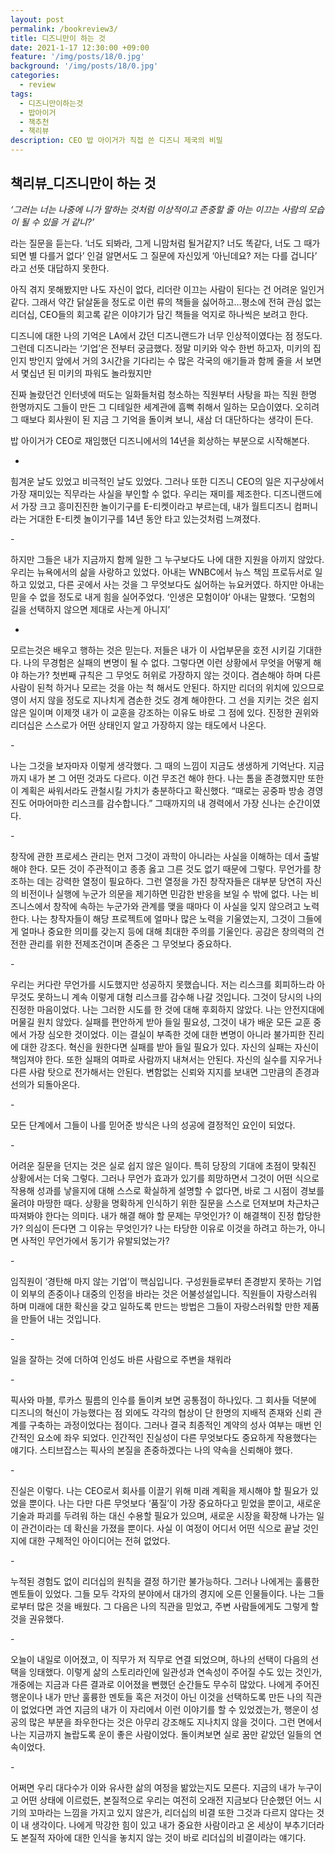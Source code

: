 ```yaml
---
layout: post
permalink: /bookreview3/
title: 디즈니만이 하는 것
date: 2021-1-17 12:30:00 +09:00
feature: '/img/posts/18/0.jpg'
background: '/img/posts/18/0.jpg'
categories:
  - review
tags:
  - 디즈니만이하는것
  - 밥아이거
  - 책추천
  - 책리뷰
description: CEO 밥 아이거가 직접 쓴 디즈니 제국의 비밀 
---
```


## 책리뷰_디즈니만이 하는 것



*‘그러는 너는 나중에 니가 말하는 것처럼 이상적이고 존중할 줄 아는 이끄는 사람의 모습이 될 수 있을 거 같니?’* 

라는 질문을 듣는다. ‘너도 되봐라, 그게 니맘처럼 될거같지? 너도 똑같다, 너도 그 때가 되면 별 다를거 없다’ 인걸 알면서도 그 질문에 자신있게 ‘아닌데요? 저는 다를 겁니다’ 라고 선뜻 대답하지 못한다. 

아직 겪지 못해봤지만 나도 자신이 없다, 리더란 이끄는 사람이 된다는 건 어려운 일인거 같다. 그래서 약간 닭살돋을 정도로 이런 류의 책들을 싫어하고…평소에 전혀 관심 없는 리더십, CEO들의 회고록 같은 이야기가 담긴 책들을 억지로 하나씩은 보려고 한다. 

디즈니에 대한 나의 기억은 LA에서 갔던 디즈니랜드가 너무 인상적이였다는 점 정도다. 그런데 디즈니라는 ‘기업’은 전부터 궁금했다. 정말 미키와 악수 한번 하고자, 미키의 집인지 방인지 앞에서 거의 3시간을 기다리는 수 많은 각국의 애기들과 함께 줄을 서 보면서 몇십년 된 미키의 파워도 놀라웠지만 

진짜 놀랐던건 인터넷에 떠도는 일화들처럼 청소하는 직원부터 사탕을 파는 직원 한명 한명까지도 그들이 만든 그 디테일한 세계관에 흠뻑 취해서 일하는 모습이였다. 오히려 그 때보다 회사원이 된 지금 그 기억을 돌이켜 보니, 새삼 더 대단하다는 생각이 든다. 



밥 아이거가 CEO로 재임했던 디즈니에서의 14년을 회상하는 부분으로 시작해본다. 

-

힘겨운 날도 있었고 비극적인 날도 있었다. 그러나 또한 디즈니 CEO의 일은 지구상에서 가장 재미있는 직무라는 사실을 부인할 수 없다. 우리는 재미를 제조한다. 디즈니랜드에서 가장 크고 흥미진진한 놀이기구를 E-티켓이라고 부르는데, 내가 월트디즈니 컴퍼니라는 거대한 E-티켓 놀이기구를 14년 동안 타고 있는것처럼 느껴졌다. 



\-

하지만 그들은 내가 지금까지 함께 일한 그 누구보다도 나에 대한 지원을 아끼지 않았다. 우리는 뉴욕에서의 삶을 사랑하고 있었다. 아내는 WNBC에서 뉴스 책임 프로듀서로 일하고 있었고, 다른 곳에서 사는 것을 그 무엇보다도 싫어하는 뉴요커였다. 하지만 아내는 믿을 수 없을 정도로 내게 힘을 실어주었다. ‘인생은 모험이야’ 아내는 말했다. ‘모험의 길을 선택하지 않으면 제대로 사는게 아니지’



-

모르는것은 배우고 행하는 것은 믿는다. 저들은 내가 이 사업부문을 호전 시키길 기대한다. 나의 무경험은 실패의 변명이 될 수 없다. 그렇다면 이런 상황에서 무엇을 어떻게 해야 하는가? 첫번째 규칙은 그 무엇도 허위로 가장하지 않는 것이다. 겸손해야 하며 다른 사람이 된척 하거나 모르는 것을 아는 척 해서도 안된다. 하지만 리더의 위치에 있으므로 영이 서지 않을 정도로 지나치게 겸손한 것도 경계 해야한다. 그 선을 지키는 것은 쉽지 않은 일이며 이제껏 내가 이 교훈을 강조하는 이유도 바로 그 점에 있다. 진정한 권위와 리더십은 스스로가 어떤 상태인지 알고 가장하지 않는 태도에서 나온다. 

\-



나는 그것을 보자마자 이렇게 생각했다. 그 때의 느낌이 지금도 생생하게 기억난다. 지금까지 내가 본 그 어떤 것과도 다르다. 이건 무조건 해야 한다. 나는 톰을 존경했지만 또한 이 계획은 싸워서라도 관철시킬 가치가 충분하다고 확신했다. “때로는 공중파 방송 경영진도 어마어마한 리스크를 감수합니다.” 그때까지의 내 경력에서 가장 신나는 순간이였다. 

\-



창작에 관한 프로세스 관리는 먼저 그것이 과학이 아니라는 사실을 이해하는 데서 출발해야 한다. 모든 것이 주관적이고 종종 옳고 그른 것도 없기 때문에 그렇다. 무언가를 창조하는 데는 강력한 열정이 필요하다. 그런 열정을 가진 창작자들은 대부분 당연히 자신의 비전이나 실행에 누군가 의문을 제기하면 민감한 반응을 보일 수 밖에 없다. 나는 비즈니스에서 창작에 속하는 누군가와 관계를 맺을 때마다 이 사실을 잊지 않으려고 노력한다. 나는 창작자들이 해당 프로젝트에 얼마나 많은 노력을 기울였는지, 그것이 그들에게 얼마나 중요한 의미를 갖는지 등에 대해 최대한 주의를 기울인다. 공감은 창의력의 건전한 관리를 위한 전제조건이며 존중은 그 무엇보다 중요하다. 

\-



우리는 커다란 무언가를 시도했지만 성공하지 못했습니다. 저는 리스크를 회피하느라 아무것도 못하느니 계속 이렇게 대형 리스크를 감수해 나갈 것입니다. 그것이 당시의 나의 진정한 마음이었다. 나는 그러한 시도를 한 것에 대해 후회하지 않았다. 나는 안전지대에 머물길 원치 않았다. 실패를 편안하게 받아 들일 필요성, 그것이 내가 배운 모든 교훈 중에서 가장 심오한 것이었다. 이는 결실이 부족한 것에 대한 변명이 아니라 불가피한 진리에 대한 강조다. 혁신을 원한다면 실패를 받아 들일 필요가 있다. 자신의 실패는 자신이 책임져야 한다. 또한 실패의 여파로 사람까지 내쳐서는 안된다. 자신의 실수를 지우거나 다른 사람 탓으로 전가해서는 안된다. 변함없는 신뢰와 지지를 보내면 그만큼의 존경과 선의가 되돌아온다. 

\-



모든 단계에서 그들이 나를 믿어준 방식은 나의 성공에 결정적인 요인이 되었다. 

\-



어려운 질문을 던지는 것은 실로 쉽지 않은 일이다. 특히 당장의 기대에 초점이 맞춰진 상황에서는 더욱 그렇다. 그러나 무언가 효과가 있기를 희망하면서 그것이 어떤 식으로 작용해 성과를 낳을지에 대해 스스로 확실하게 설명할 수 없다면, 바로 그 시점이 경보를 울려야 마땅한 때다. 상황을 명확하게 인식하기 위한 질문을 스스로 던져보며 차근차근 따져봐야 한다는 의미다. 내가 해결 해야 할 문제는 무엇인가? 이 해결책이 진정 합당한가? 의심이 든다면 그 이유는 무엇인가? 나는 타당한 이유로 이것을 하려고 하는가, 아니면 사적인 무언가에서 동기가 유발되었는가?

\-



임직원이 ‘경탄해 마지 않는 기업’이 핵심입니다. 구성원들로부터 존경받지 못하는 기업이 외부의 존중이나 대중의 인정을 바라는 것은 어불성설입니다. 직원들이 자랑스러워 하며 미래에 대한 확신을 갖고 일하도록 만드는 방법은 그들이 자랑스러워할 만한 제품을 만들어 내는 것입니다.

\-



일을 잘하는 것에 더하여 인성도 바른 사람으로 주변을 채워라 

\-



픽사와 마블, 루카스 필름의 인수를 돌이켜 보면 공통점이 하나있다. 그 회사들 덕분에 디즈니의 혁신이 가능했다는 점 외에도 각각의 협상이 단 한명의 지배적 존재와 신뢰 관계를 구축하는 과정이었다는 점이다. 그러나 결국 최종적인 계약의 성사 여부는 매번 인간적인 요소에 좌우 되었다. 인간적인 진실성이 다른 무엇보다도 중요하게 작용했다는 얘기다. 스티브잡스는 픽사의 본질을 존중하겠다는 나의 약속을 신뢰해야 했다. 

\-



진실은 이렇다. 나는 CEO로서 회사를 이끌기 위해 미래 계획을 제시해야 할 필요가 있었을 뿐이다. 나는 다만 다른 무엇보다 ‘품질’이 가장 중요하다고 믿었을 뿐이고, 새로운 기술과 파괴를 두려워 하는 대신 수용할 필요가 있으며, 새로운 시장을 확장해 나가는 일이 관건이라는 데 확신을 가졌을 뿐이다. 사실 이 여정이 어디서 어떤 식으로 끝날 것인지에 대한 구체적인 아이디어는 전혀 없었다. 

\-



누적된 경험도 없이 리더십의 원칙을 결정 하기란 불가능하다. 그러나 나에게는 훌륭한 멘토들이 있었다. 그들 모두 각자의 분야에서 대가의 경지에 오른 인물들이다. 나는 그들로부터 많은 것을 배웠다. 그 다음은 나의 직관을 믿었고, 주변 사람들에게도 그렇게 할 것을 권유했다. 

\-



오늘이 내일로 이어졌고, 이 직무가 저 직무로 연결 되었으며, 하나의 선택이 다음의 선택을 잉태했다. 이렇게 삶의 스토리라인에 일관성과 연속성이 주어질 수도 있는 것인가, 개중에는 지금과 다른 결과로 이어졌을 뻔했던 순간들도 무수히 많았다. 나에게 주어진 행운이나 내가 만난 훌륭한 멘토들 혹은 저것이 아닌 이것을 선택하도록 만든 나의 직관이 없었다면 과연 지금의 내가 이 자리에서 이런 이야기를 할 수 있었겠는가, 행운이 성공의 많은 부분을 좌우한다는 것은 아무리 강조해도 지나치지 않을 것이다. 그런 면에서 나는 지금까지 놀랍도록 운이 좋은 사람이었다. 돌이켜보면 실로 꿈만 같았던 일들의 연속이었다. 

\-



어쩌면 우리 대다수가 이와 유사한 삶의 여정을 밞았는지도 모른다. 지금의 내가 누구이고 어떤 상태에 이르렀든, 본질적으로 우리는 여전히 오래전 지금보다 단순했던 어느 시기의 꼬마라는 느낌을 가지고 있지 않은가, 리더십의 비결 또한 그것과 다르지 않다는 것이 내 생각이다. 나에게 막강한 힘이 있고 내가 중요한 사람이라고 온 세상이 부추기더라도 본질적 자아에 대한 인식을 놓치지 않는 것이 바로 리더십의 비결이라는 얘기다. 